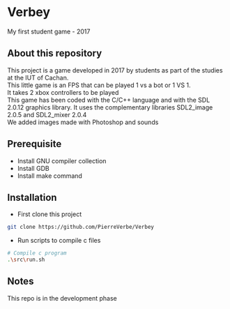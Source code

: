 
# Verbey
My first student game - 2017

## About this repository 
This project is a game developed in 2017 by students as part of the studies at the IUT of Cachan. <br>
This little game is an FPS that can be played 1 vs a bot or 1 VS 1. <br>
It takes 2 xbox controllers to be played <br>
This game has been coded with the C/C++ language and with the SDL 2.0.12 graphics library. It uses the complementary libraries SDL2_image 2.0.5 and SDL2_mixer 2.0.4 <br>
We added images made with Photoshop and sounds <br>

## Prerequisite
* Install GNU compiler collection
* Install GDB
* Install make command

## Installation
* First clone this project
```bash
git clone https://github.com/PierreVerbe/Verbey
```

* Run scripts to compile c files
```bash
# Compile c program
.\src\run.sh
```

## Notes
This repo is in the development phase

